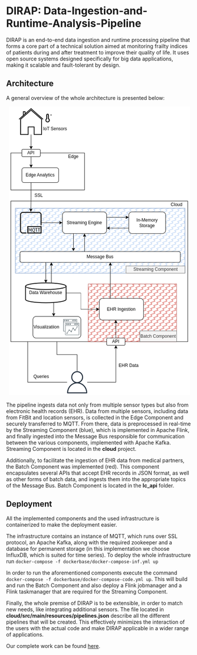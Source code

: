 # DIRAP: Data-Ingestion-and-Runtime-Analysis-Pipeline

DIRAP is an end-to-end data ingestion and runtime processing pipeline that forms a core part of a technical solution aimed 
at monitoring frailty indices of patients during and after treatment to improve their quality of life. It uses open source 
systems designed specifically for big data applications, making it scalable and fault-tolerant by design.


## Architecture
A general overview of the whole architecture is presented below:

<p style="text-align: center;">
<img src="https://github.com/LifeChamps/AUTH_CSD_DIP/blob/main/SystemOverview.png" width="491" height="782" alt="">
</p>


The pipeline ingests data not only from multiple sensor types but also from electronic health records (EHR). 
Data from multiple sensors, including data from FitBit and location sensors, is collected in the Edge Component and 
securely transferred to MQTT. From there, data is preprocessed in real-time by the Streaming Component (blue), 
which is implemented in Apache Flink, and finally ingested into the Message Bus responsible for communication between 
the various components, implemented with Apache Kafka.
Streaming Component is located in the **cloud** project.

Additionally, to facilitate the ingestion of EHR data from medical partners, the Batch Component was implemented (red). 
This component encapsulates several APIs that accept EHR records in JSON format, as well as other forms of batch data, 
and ingests them into the appropriate topics of the Message Bus. Batch Component is located in the **lc_api** folder.

## Deployment
All the implemented components and the used infrastructure is containerized to make the deployment easier.

The infrastructure contains an instance of MQTT, which runs over SSL protocol, an Apache Kafka, along
with the required zookeeper and a database
for permanent storage (in this implementation we choose InfluxDB, which is suited for time series).
To deploy the whole infrastructure run
```docker-compose -f dockerbase/docker-compose-inf.yml up```

In order to run the aforementioned components execute the command ```docker-compose -f dockerbase/docker-compose-code.yml up```. 
This will build and run the Batch Component and also deploy a Flink jobmanager and a Flink taskmanager that are required
for the Streaming Component.

Finally, the whole premise of DIRAP is to be extensible, in order to match new needs, like integrating additional sensors.
The file located in **cloud/src/main/resources/pipelines.json** describe all the different pipelines that will be created. 
This effectively minimizes the interaction of the users with the actual code and make DIRAP applicable in a wider range of 
applications.

Our complete work can be found [here](https://link.springer.com/article/10.1007/s13278-022-00891-y).

